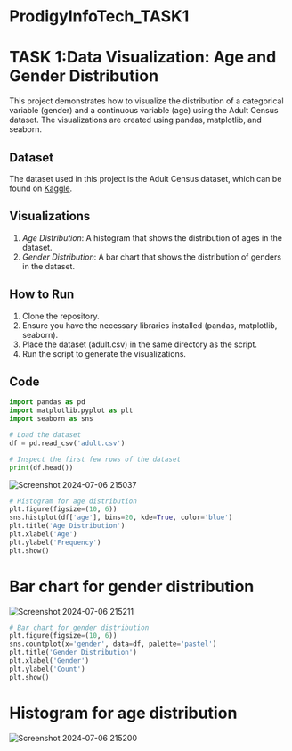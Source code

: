 # ProdigyInfoTech_TASK1
# TASK 1:Data Visualization: Age and Gender Distribution


This project demonstrates how to visualize the distribution of a categorical variable (gender) and a continuous variable (age) using the Adult Census dataset. The visualizations are created using pandas, matplotlib, and seaborn.

## Dataset

The dataset used in this project is the Adult Census dataset, which can be found on [Kaggle](https://www.kaggle.com/uciml/adult-census-income).

## Visualizations

1. *Age Distribution*: A histogram that shows the distribution of ages in the dataset.
2. *Gender Distribution*: A bar chart that shows the distribution of genders in the dataset.

## How to Run

1. Clone the repository.
2. Ensure you have the necessary libraries installed (pandas, matplotlib, seaborn).
3. Place the dataset (adult.csv) in the same directory as the script.
4. Run the script to generate the visualizations.

## Code

```python
import pandas as pd
import matplotlib.pyplot as plt
import seaborn as sns

# Load the dataset
df = pd.read_csv('adult.csv')

# Inspect the first few rows of the dataset
print(df.head())
```

![Screenshot 2024-07-06 215037](https://github.com/PendemLikhitha/PRODIGY_DS_01/assets/159911587/8e333156-5954-43e2-bd31-e6165d8edcfe)


```python
# Histogram for age distribution
plt.figure(figsize=(10, 6))
sns.histplot(df['age'], bins=20, kde=True, color='blue')
plt.title('Age Distribution')
plt.xlabel('Age')
plt.ylabel('Frequency')
plt.show()
```

# Bar chart for gender distribution
![Screenshot 2024-07-06 215211](https://github.com/PendemLikhitha/PRODIGY_DS_01/assets/159911587/c05c142c-1ec4-4f66-bdd7-919a1fb80620)



```python
# Bar chart for gender distribution
plt.figure(figsize=(10, 6))
sns.countplot(x='gender', data=df, palette='pastel')
plt.title('Gender Distribution')
plt.xlabel('Gender')
plt.ylabel('Count')
plt.show()
```
# Histogram for age distribution
![Screenshot 2024-07-06 215200](https://github.com/PendemLikhitha/PRODIGY_DS_01/assets/159911587/7f3d27d0-3d31-4e7c-99c6-fc6f2853d5b2)


